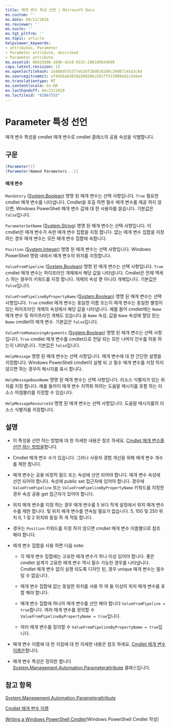 ```yaml
---
title: 매개 변수 특성 선언 | Microsoft Docs
ms.custom: ''
ms.date: 09/13/2016
ms.reviewer: ''
ms.suite: ''
ms.tgt_pltfrm: ''
ms.topic: article
helpviewer_keywords:
- attributes, Parameter
- Parameter attribute, described
- Parameter attribute
ms.assetid: 08433d0b-169b-42c8-9335-2881d9034698
caps.latest.revision: 13
ms.openlocfilehash: a3488d5fb3f7eb3df28d0242d6c39d07145a3c8d
ms.sourcegitcommit: e7445ba8203da304286c591ff513900ad1c244a4
ms.translationtype: MT
ms.contentlocale: ko-KR
ms.lasthandoff: 04/23/2019
ms.locfileid: "62067555"
---
```

# <a name="parameter-attribute-declaration"></a>Parameter 특성 선언

매개 변수 특성을 cmdlet 매개 변수로 cmdlet 클래스의 공용 속성을 식별합니다.

## <a name="syntax"></a>구문

```csharp
[Parameter()]
[Parameter(Named Parameters...)]
```

#### <a name="parameters"></a>매개 변수

`Mandatory` ([System.Boolean](/dotnet/api/System.Boolean)) 명명 된 매개 변수는 선택 사항입니다. `True` 필요한 cmdlet 매개 변수를 나타냅니다. Cmdlet을 호출 하면 필수 매개 변수를 제공 하지 않으면, Windows PowerShell 매개 변수 값에 대 한 사용자를 묻습니다. 기본값은 `false`입니다.

`ParameterSetName` ([System.String](/dotnet/api/System.String)) 명명 된 매개 변수는 선택 사항입니다. 이 cmdlet은 매개 변수가 속한 매개 변수 집합을 지정 합니다. 없는 매개 변수 집합을 지정 하는 경우 매개 변수는 모든 매개 변수 집합에 속합니다.

`Position` ([System.Integer](/dotnet/api/System.Integer)) 명명 된 매개 변수는 선택 사항입니다. Windows PowerShell 명령 내에서 매개 변수의 위치를 지정합니다.

`ValueFromPipeline` ([System.Boolean](/dotnet/api/System.Boolean)) 명명 된 매개 변수는 선택 사항입니다. `True` cmdlet 매개 변수는 파이프라인 개체에서 해당 값을 나타냅니다. Cmdlet은 전체 액세스 하는 경우이 키워드를 지정 합니다. 개체의 속성 뿐 아니라 개체입니다. 기본값은 `false`입니다.

`ValueFromPipelineByPropertyName` ([System.Boolean](/dotnet/api/System.Boolean)) 명명 된 매개 변수는 선택 사항입니다. `True` cmdlet 매개 변수는 동일한 이름 또는이 매개 변수는 동일한 별칭이 있는 파이프라인 개체의 속성에서 해당 값을 나타냅니다. 예를 들어 cmdlet에는 `Name` 매개 변수 및 파이프라인 개체도 있습니다.을 `Name` 속성, 값을 `Name` 속성에 할당 된는 `Name` cmdlet의 매개 변수. 기본값은 `false`입니다.

`ValueFromRemainingArguments` ([System.Boolean](/dotnet/api/System.Boolean)) 명명 된 매개 변수는 선택 사항입니다. `True` cmdlet 매개 변수를 cmdlet으로 전달 되는 모든 나머지 인수를 허용 하는지 나타냅니다. 기본값은 `false`입니다.

`HelpMessage` 명명 된 매개 변수는 선택 사항입니다. 매개 변수에 대 한 간단한 설명을 지정합니다. Windows PowerShell cmdlet이 실행 되 고 필수 매개 변수를 지정 하지 않으면 하는 경우이 메시지를 표시 합니다.

`HelpMessageBaseName` 명명 된 매개 변수는 선택 사항입니다. 리소스 식별자가 있는 위치를 지정 합니다. 예를 들어이 매개 변수 지역화 하려는 도움말 메시지를 포함 하는 리소스 어셈블리를 지정할 수 있습니다.

`HelpMessageResourceId` 명명 된 매개 변수는 선택 사항입니다. 도움말 메시지를의 리소스 식별자를 지정합니다.

## <a name="remarks"></a>설명

- 이 특성을 선언 하는 방법에 대 한 자세한 내용은 참조 하세요. [Cmdlet 매개 변수를 선언 하는 방법을](./how-to-declare-cmdlet-parameters.md)합니다.

- Cmdlet 매개 변수 수가 있습니다. 그러나 사용자 경험 개선을 위해 매개 변수 개수를 제한 합니다.

- 매개 변수는 공용 비정적 필드 또는 속성에 선언 되어야 합니다. 매개 변수 속성에 선언 되어야 합니다. 속성에 public set 접근자에 있어야 합니다. 경우에 `ValueFromPipeline` 또는 `ValueFromPipelineByPropertyName` 키워드를 지정한 경우 속성 공용 get 접근자가 있어야 합니다.

- 위치 매개 변수를 지정 하는 경우 매개 변수를 5 보다 작게 설정에서 위치 매개 변수 수를 제한 합니다. 및 위치 매개 변수를 연속일 필요가 없습니다. 5, 100 및 250 위치 0, 1 및 2 위치와 동일 하 게 작동 합니다.

- 경우는 `Position` 키워드를 지정 하지 않으면 cmdlet 매개 변수 이름별으로 참조 해야 합니다.

- 매개 변수 집합을 사용 하면 다음 note:

    - 각 매개 변수 집합에는 고유한 매개 변수가 하나 이상 있어야 합니다. 좋은 cmdlet 설계가 고유한 매개 변수 역시 필수 가능한 경우를 나타냅니다. Cmdlet 매개 변수 없이 실행 되도록 디자인 된, 경우 unique 매개 변수는 필수 일 수 없습니다.

    - 매개 변수 집합에 없는 동일한 위치를 사용 하 여 둘 이상의 위치 매개 변수를 포함 해야 합니다.

    - 매개 변수 집합에 하나의 매개 변수를 선언 해야 합니다 `ValueFromPipeline = true`합니다. 여러 매개 변수를 정의할 수 `ValueFromPipelineByPropertyName = true`입니다.

    - 여러 매개 변수를 정의할 수 `ValueFromPipelineByPropertyName = true`입니다.

- 매개 변수 이름에 대 한 지침에 대 한 자세한 내용은 참조 하세요. [Cmdlet 매개 변수 이름은](standard-cmdlet-parameter-names-and-types.md)합니다.

- 매개 변수 특성은 정의한 합니다 [System.Management.Automation.Parameterattribute](/dotnet/api/System.Management.Automation.ParameterAttribute) 클래스입니다.

## <a name="see-also"></a>참고 항목

[System.Management.Automation.Parameterattribute](/dotnet/api/System.Management.Automation.ParameterAttribute)

[Cmdlet 매개 변수 이름](standard-cmdlet-parameter-names-and-types.md)

[Writing a Windows PowerShell Cmdlet](./writing-a-windows-powershell-cmdlet.md)(Windows PowerShell Cmdlet 작성)
